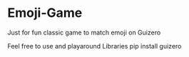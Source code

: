 # Emoji-Game
Just for fun classic game to match emoji on Guizero

Feel free to use and playaround
Libraries
pip install guizero

